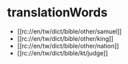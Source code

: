 # translationWords

* [[rc://en/tw/dict/bible/other/samuel]]
* [[rc://en/tw/dict/bible/other/king]]
* [[rc://en/tw/dict/bible/other/nation]]
* [[rc://en/tw/dict/bible/kt/judge]]